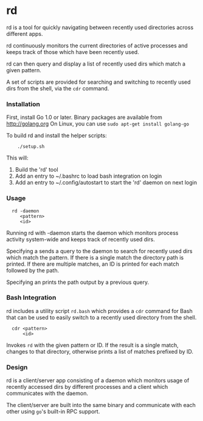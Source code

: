 rd
==

rd is a tool for quickly navigating between recently used directories across different
apps.

rd continuously monitors the current directories of active processes and keeps
track of those which have been recently used.

rd can then query and display a list of recently used dirs which match a given pattern.

A set of scripts are provided for searching and switching to recently used dirs
from the shell, via the `cdr` command.

### Installation

First, install Go 1.0 or later. Binary packages are available from http://golang.org
On Linux, you can use `sudo apt-get install golang-go`

To build rd and install the helper scripts:

```
	./setup.sh
```

This will:
 1. Build the 'rd' tool
 2. Add an entry to ~/.bashrc to load bash integration on login
 3. Add an entry to ~/.config/autostart to start the 'rd' daemon on next login

### Usage

```
  rd -daemon
     <pattern>
     <id>
```

Running rd with -daemon starts the daemon which monitors process activity
system-wide and keeps track of recently used dirs.

Specifying a <pattern> sends a query to the daemon to search for recently used
dirs which match the pattern. If there is a single match the directory path
is printed. If there are multiple matches, an ID is printed for each match
followed by the path.

Specifying an <id> prints the path output by a previous <pattern> query.

### Bash Integration

rd includes a utility script `rd.bash` which provides a `cdr` command for Bash that
can be used to easily switch to a recently used directory from the shell.

```
  cdr <pattern>
      <id>
```

Invokes `rd` with the given pattern or ID. If the result is a single match,
changes to that directory, otherwise prints a list of matches prefixed by ID.

### Design

rd is a client/server app consisting of a daemon which monitors
usage of recently accessed dirs by different processes and a client
which communicates with the daemon.

The client/server are built into the same binary and communicate
with each other using `go`'s built-in RPC support.

